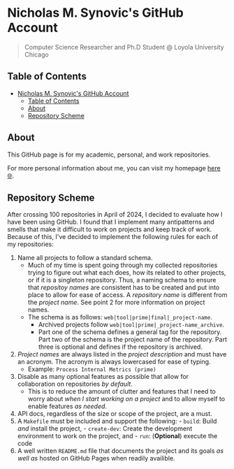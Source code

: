 # Nicholas M. Synovic's GitHub Account

> Computer Science Researcher and Ph.D Student @ Loyola University Chicago

## Table of Contents

- [Nicholas M. Synovic's GitHub Account](#nicholas-m-synovics-github-account)
  - [Table of Contents](#table-of-contents)
  - [About](#about)
  - [Repository Scheme](#repository-scheme)

## About

This GitHub page is for my academic, personal, and work repositories.

For more personal information about me, you can visit my homepage
[here 🌐](https://nicholassynovic.github.io).

## Repository Scheme

After crossing 100 repositories in April of 2024, I decided to evaluate how I
have been using GitHub. I found that I implement many antipatterns and smells
that make it difficult to work on projects and keep track of work. Because of
this, I've decided to implement the following rules for each of my repositories:

1. Name all projects to follow a standard schema.
   - Much of my time is spent going through my collected repositories trying to
     figure out what each does, how its related to other projects, or if it is a
     singleton repository. Thus, a naming schema to ensure that *repositoy
     names* are consistent has to be created and put into place to allow for
     ease of access. A *repository name* is different from the *project name*.
     See point 2 for more information on project names.
   - The schema is as follows: `web|tool|prime|final|_project-name`.
     - Archived projects follow `web|tool|prime|_project-name_archive`.
     - Part one of the schema defines a general tag for the repository. Part two
       of the schema is the project name of the repository. Part three is
       optional and defines if the repository is archived.
1. *Project names* are always listed in the *project description* and must have
   an acronym. The acronym is always lowercased for ease of typing.
   - Example: `Process Internal Metrics (prime)`
1. Disable as many optional features as possible that allow for collaboration on
   repositories *by default*.
   - This is to reduce the amount of clutter and features that I need to worry
     about *when I start working on a project* and to allow myself to enable
     features *as needed*.
1. API docs, regardless of the size or scope of the project, are a must.
1. A `Makefile` must be included and support the following: - `build`: Build
   *and* install the project, - `create-dev`: Create the development environment
   to work on the project, and - `run`: (**Optional**) execute the code
1. A well written `README.md` file that documents the project and its goals *as
   well as* hosted on GitHub Pages when readily availible.
